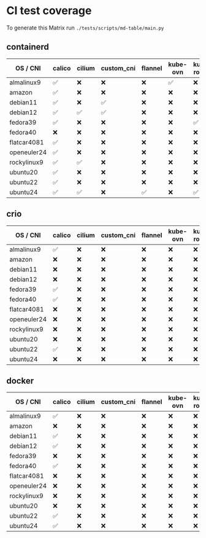 # CI test coverage

To generate this Matrix run `./tests/scripts/md-table/main.py`

## containerd

| OS / CNI | calico | cilium | custom_cni | flannel | kube-ovn | kube-router | macvlan |
|---| --- | --- | --- | --- | --- | --- | --- |
almalinux9 |  :white_check_mark: | :x: | :x: | :x: | :white_check_mark: | :x: | :x: |
amazon |  :white_check_mark: | :x: | :x: | :x: | :x: | :x: | :x: |
debian11 |  :white_check_mark: | :x: | :white_check_mark: | :x: | :x: | :x: | :white_check_mark: |
debian12 |  :white_check_mark: | :white_check_mark: | :white_check_mark: | :x: | :x: | :x: | :x: |
fedora39 |  :white_check_mark: | :x: | :x: | :x: | :x: | :white_check_mark: | :x: |
fedora40 |  :x: | :x: | :x: | :x: | :x: | :x: | :x: |
flatcar4081 |  :white_check_mark: | :x: | :x: | :x: | :x: | :x: | :x: |
openeuler24 |  :white_check_mark: | :x: | :x: | :x: | :x: | :x: | :x: |
rockylinux9 |  :white_check_mark: | :white_check_mark: | :x: | :x: | :x: | :x: | :x: |
ubuntu20 |  :white_check_mark: | :x: | :x: | :x: | :x: | :x: | :x: |
ubuntu22 |  :white_check_mark: | :x: | :x: | :x: | :x: | :x: | :x: |
ubuntu24 |  :white_check_mark: | :white_check_mark: | :x: | :white_check_mark: | :x: | :white_check_mark: | :x: |

## crio

| OS / CNI | calico | cilium | custom_cni | flannel | kube-ovn | kube-router | macvlan |
|---| --- | --- | --- | --- | --- | --- | --- |
almalinux9 |  :white_check_mark: | :x: | :x: | :x: | :x: | :x: | :x: |
amazon |  :x: | :x: | :x: | :x: | :x: | :x: | :x: |
debian11 |  :x: | :x: | :x: | :x: | :x: | :x: | :x: |
debian12 |  :x: | :x: | :x: | :x: | :x: | :x: | :x: |
fedora39 |  :white_check_mark: | :x: | :x: | :x: | :x: | :x: | :x: |
fedora40 |  :white_check_mark: | :x: | :x: | :x: | :x: | :x: | :x: |
flatcar4081 |  :x: | :x: | :x: | :x: | :x: | :x: | :x: |
openeuler24 |  :x: | :x: | :x: | :x: | :x: | :x: | :x: |
rockylinux9 |  :x: | :x: | :x: | :x: | :x: | :x: | :x: |
ubuntu20 |  :x: | :x: | :x: | :x: | :x: | :x: | :x: |
ubuntu22 |  :white_check_mark: | :x: | :x: | :x: | :x: | :x: | :x: |
ubuntu24 |  :x: | :x: | :x: | :x: | :x: | :x: | :x: |

## docker

| OS / CNI | calico | cilium | custom_cni | flannel | kube-ovn | kube-router | macvlan |
|---| --- | --- | --- | --- | --- | --- | --- |
almalinux9 |  :white_check_mark: | :x: | :x: | :x: | :x: | :x: | :x: |
amazon |  :x: | :x: | :x: | :x: | :x: | :x: | :x: |
debian11 |  :white_check_mark: | :x: | :x: | :x: | :x: | :x: | :x: |
debian12 |  :white_check_mark: | :x: | :x: | :x: | :x: | :x: | :x: |
fedora39 |  :x: | :x: | :x: | :x: | :x: | :x: | :x: |
fedora40 |  :white_check_mark: | :x: | :x: | :x: | :x: | :x: | :x: |
flatcar4081 |  :x: | :x: | :x: | :x: | :x: | :x: | :x: |
openeuler24 |  :x: | :x: | :x: | :x: | :x: | :x: | :x: |
rockylinux9 |  :x: | :x: | :x: | :x: | :x: | :x: | :x: |
ubuntu20 |  :x: | :x: | :x: | :x: | :x: | :x: | :x: |
ubuntu22 |  :white_check_mark: | :x: | :x: | :x: | :x: | :x: | :x: |
ubuntu24 |  :white_check_mark: | :x: | :x: | :x: | :x: | :x: | :x: |
